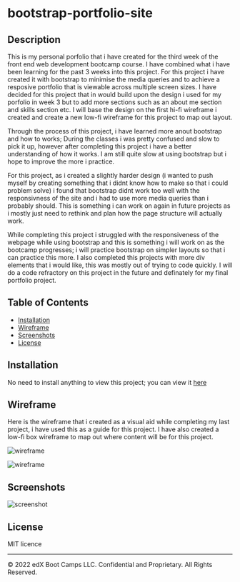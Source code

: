 # bootstrap-portfolio-site

## Description

This is my personal porfolio that i have created for the third week of the front end web development bootcamp course. I have combined what i have been learning for the past 3 weeks into this project. For this project i have created it with bootstrap to minimise the media queries and to achieve a resposive portfolio that is viewable across multiple screen sizes. I have decided for this project that in would build upon the design i used for my porfolio in week 3 but to add more sections such as an about me section and skills section etc. I will base the design on the first hi-fi wireframe i created and create a new low-fi wireframe for this project to map out layout.

Through the process of this project, i have learned more anout bootstrap and how to works; During the classes i was pretty confused and slow to pick it up, however after completing this project i have a better understanding of how it works. I am still quite slow at using bootstrap but i hope to improve the more i practice.

For this project, as i created a slightly harder design (i wanted to push myself by creating something that i didnt know how to make so that i could problem solve) i found that bootstrap didnt work too well with the responsivness of the site and i had to use more media queries than i probably should. This is something i can work on again in future projects as i mostly just need to rethink and plan how the page structure will actually work.

While completing this project i struggled with the responsiveness of the webpage while using bootstrap and this is something i will work on as the bootcamp progresses; i will practice bootstrap on simpler layouts so that i can practice this more. I also completed this projects with more div elements that i would like, this was mostly out of trying to code quickly. I will do a code refractory on this project in the future and definately for my final portfolio project.

## Table of Contents

- [Installation](#installation)
- [Wireframe](#wireframe)
- [Screenshots](#screenshots)
- [License](#license)

## Installation

No need to install anything to view this project; you can view it [here](https://chriskeno95.github.io/bootstrap-portfolio-site/)

## Wireframe

Here is the wireframe that i created as a visual aid while completing my last project, i have used this as a guide for this project. I have also created a low-fi box wireframe to map out where content will be for this project.

![wireframe](assets/images/previous-design-hi-fi-wireframe.png)

![wireframe](assets/images/low-fi-wireframe.png)

## Screenshots

![screenshot](assets/images/fullpage-ss.png)

## License

MIT licence

---

© 2022 edX Boot Camps LLC. Confidential and Proprietary. All Rights Reserved.
